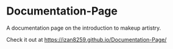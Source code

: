 # Documentation-Page
 A documentation page on the introduction to makeup artistry.

Check it out at https://izan8259.github.io/Documentation-Page/
